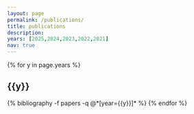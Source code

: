 ```yaml
---
layout: page
permalink: /publications/
title: publications
description:
years: [2025,2024,2023,2022,2021]
nav: true
---
```


<div class="publications">

{% for y in page.years %}
  <h2 class="year">{{y}}</h2>
  {% bibliography -f papers -q @*[year={{y}}]* %}
{% endfor %}

</div>
